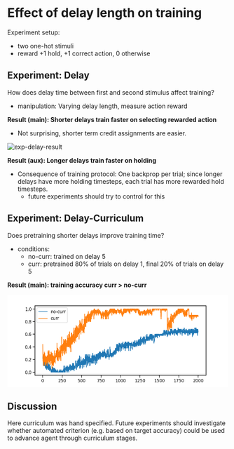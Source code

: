 # Effect of delay length on training

Experiment setup:
- two one-hot stimuli
- reward +1 hold, +1 correct action, 0 otherwise

## Experiment: Delay
How does delay time between first and second stimulus affect training?
- manipulation: Varying delay length, measure action reward

**Result (main): Shorter delays train faster on selecting rewarded action**
- Not surprising, shorter term credit assignments are easier.

![exp-delay-result](delaylen.png)

**Result (aux): Longer delays train faster on holding**
- Consequence of training protocol: One backprop per trial; since longer delays have more holding timesteps, each trial has more rewarded hold timesteps.
  - future experiments should try to control for this

## Experiment: Delay-Curriculum
Does pretraining shorter delays improve training time?
- conditions:
  - no-curr: trained on delay 5
  - curr: pretrained 80% of trials on delay 1, final 20% of trials on delay 5

**Result (main): training accuracy curr > no-curr**

![exp-delay-result](delay-curriculum.png)

## Discussion
Here curriculum was hand specified. Future experiments should investigate whether automated criterion (e.g. based on target accuracy) could be used to advance agent through curriculum stages.

